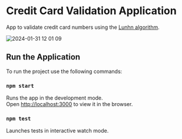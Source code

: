 # Credit Card Validation Application

App to validate credit card numbers using the [Lunhn algorithm](https://en.wikipedia.org/wiki/Luhn_algorithm).

![2024-01-31 12 01 09](https://github.com/piercebb/credit-card-validator-app/assets/65255475/7d4968c0-dc86-44fa-a628-0cc21cacf43f)


## Run the Application

To run the project use the following commands:

### `npm start`

Runs the app in the development mode.\
Open [http://localhost:3000](http://localhost:3000) to view it in the browser.

### `npm test`

Launches tests in interactive watch mode.

